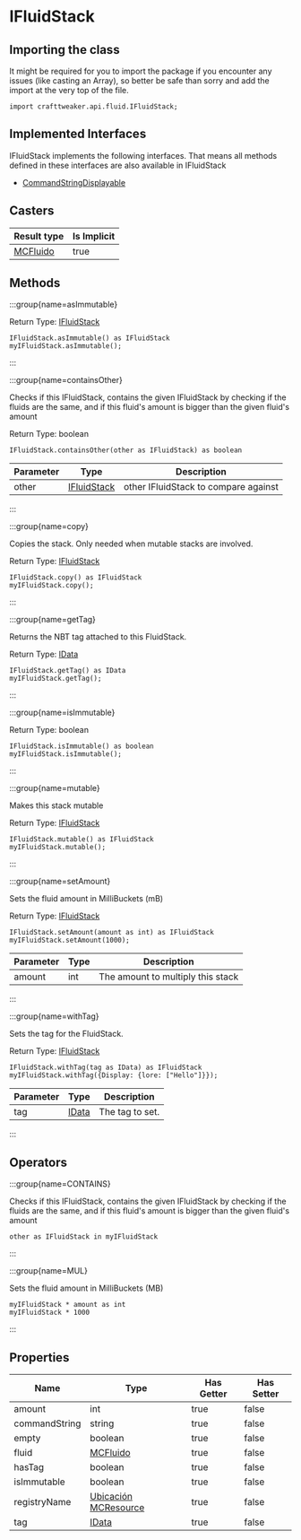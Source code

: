 # IFluidStack

## Importing the class

It might be required for you to import the package if you encounter any issues (like casting an Array), so better be safe than sorry and add the import at the very top of the file.
```zenscript
import crafttweaker.api.fluid.IFluidStack;
```


## Implemented Interfaces
IFluidStack implements the following interfaces. That means all methods defined in these interfaces are also available in IFluidStack

- [CommandStringDisplayable](/vanilla/api/brackets/CommandStringDisplayable)

## Casters

| Result type                            | Is Implicit |
| -------------------------------------- | ----------- |
| [MCFluido](/vanilla/api/fluid/MCFluid) | true        |

## Methods

:::group{name=asImmutable}

Return Type: [IFluidStack](/vanilla/api/fluid/IFluidStack)

```zenscript
IFluidStack.asImmutable() as IFluidStack
myIFluidStack.asImmutable();
```

:::

:::group{name=containsOther}

Checks if this IFluidStack, contains the given IFluidStack by checking if the fluids are the same, and if this fluid's amount is bigger than the given fluid's amount

Return Type: boolean

```zenscript
IFluidStack.containsOther(other as IFluidStack) as boolean
```

| Parameter | Type                                          | Description                          |
| --------- | --------------------------------------------- | ------------------------------------ |
| other     | [IFluidStack](/vanilla/api/fluid/IFluidStack) | other IFluidStack to compare against |


:::

:::group{name=copy}

Copies the stack. Only needed when mutable stacks are involved.

Return Type: [IFluidStack](/vanilla/api/fluid/IFluidStack)

```zenscript
IFluidStack.copy() as IFluidStack
myIFluidStack.copy();
```

:::

:::group{name=getTag}

Returns the NBT tag attached to this FluidStack.

Return Type: [IData](/vanilla/api/data/IData)

```zenscript
IFluidStack.getTag() as IData
myIFluidStack.getTag();
```

:::

:::group{name=isImmutable}

Return Type: boolean

```zenscript
IFluidStack.isImmutable() as boolean
myIFluidStack.isImmutable();
```

:::

:::group{name=mutable}

Makes this stack mutable

Return Type: [IFluidStack](/vanilla/api/fluid/IFluidStack)

```zenscript
IFluidStack.mutable() as IFluidStack
myIFluidStack.mutable();
```

:::

:::group{name=setAmount}

Sets the fluid amount in MilliBuckets (mB)

Return Type: [IFluidStack](/vanilla/api/fluid/IFluidStack)

```zenscript
IFluidStack.setAmount(amount as int) as IFluidStack
myIFluidStack.setAmount(1000);
```

| Parameter | Type | Description                       |
| --------- | ---- | --------------------------------- |
| amount    | int  | The amount to multiply this stack |


:::

:::group{name=withTag}

Sets the tag for the FluidStack.

Return Type: [IFluidStack](/vanilla/api/fluid/IFluidStack)

```zenscript
IFluidStack.withTag(tag as IData) as IFluidStack
myIFluidStack.withTag({Display: {lore: ["Hello"]}});
```

| Parameter | Type                             | Description     |
| --------- | -------------------------------- | --------------- |
| tag       | [IData](/vanilla/api/data/IData) | The tag to set. |


:::


## Operators

:::group{name=CONTAINS}

Checks if this IFluidStack, contains the given IFluidStack by checking if the fluids are the same, and if this fluid's amount is bigger than the given fluid's amount

```zenscript
other as IFluidStack in myIFluidStack
```

:::

:::group{name=MUL}

Sets the fluid amount in MilliBuckets (MB)

```zenscript
myIFluidStack * amount as int
myIFluidStack * 1000
```

:::


## Properties

| Name          | Type                                                         | Has Getter | Has Setter |
| ------------- | ------------------------------------------------------------ | ---------- | ---------- |
| amount        | int                                                          | true       | false      |
| commandString | string                                                       | true       | false      |
| empty         | boolean                                                      | true       | false      |
| fluid         | [MCFluido](/vanilla/api/fluid/MCFluid)                       | true       | false      |
| hasTag        | boolean                                                      | true       | false      |
| isImmutable   | boolean                                                      | true       | false      |
| registryName  | [Ubicación MCResource](/vanilla/api/util/MCResourceLocation) | true       | false      |
| tag           | [IData](/vanilla/api/data/IData)                             | true       | false      |

